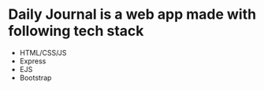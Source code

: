 # Daily Journal is a web app made with following tech stack
- HTML/CSS/JS
- Express
- EJS
- Bootstrap

